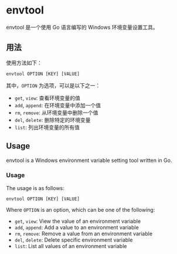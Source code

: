# envtool

envtool 是一个使用 Go 语言编写的 Windows 环境变量设置工具。

## 用法

使用方法如下：

```
envtool OPTION [KEY] [VALUE]
```

其中，`OPTION` 为选项，可以是以下之一：

- `get`, `view`: 查看环境变量的值
- `add`, `append`: 在环境变量中添加一个值
- `rm`, `remove`: 从环境变量中删除一个值
- `del`, `delete`: 删除特定的环境变量
- `list`: 列出环境变量的所有值

## Usage

envtool is a Windows environment variable setting tool written in Go.

### Usage

The usage is as follows:

```
envtool OPTION [KEY] [VALUE]
```

Where `OPTION` is an option, which can be one of the following:

- `get`, `view`: View the value of an environment variable
- `add`, `append`: Add a value to an environment variable
- `rm`, `remove`: Remove a value from an environment variable
- `del`, `delete`: Delete specific environment variable
- `list`: List all values of an environment variable
